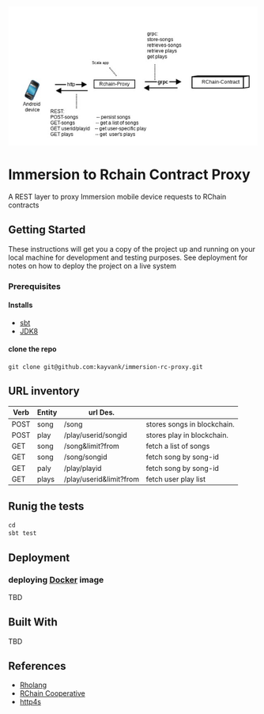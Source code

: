 ![GitHub Logo](docs/design/immersion-rc-proxy.jpeg)

# Immersion to Rchain Contract Proxy

A REST layer to proxy Immersion mobile device requests to RChain contracts

## Getting Started

These instructions will get you a copy of the project up and running on your local machine for development and testing purposes. See deployment for notes on how to deploy the project on a live system

### Prerequisites

#### Installs

- [sbt](https://www.scala-sbt.org/)
- [JDK8](http://www.oracle.com/technetwork/pt/java/javase/downloads/jdk8-downloads-2133151.html?printOnly=1)

#### clone the repo

```
git clone git@github.com:kayvank/immersion-rc-proxy.git
```

## URL inventory

| Verb | Entity | url Des.                |                             |
|------|--------|-------------------------|-----------------------------|
| POST | song   | /song                   | stores songs in blockchain. |
| POST | play   | /play/userid/songid     | stores play in blockchain.  |
| GET  | song   | /song&limit?from        | fetch  a list of songs      |
| GET  | song   | /song/songid            | fetch song by song-id       |
| GET  | paly   | /play/playid            | fetch song by song-id       |
| GET  | plays  | /play/userid&limit?from | fetch user play list        |


## Runig the tests

```
cd 
sbt test
```

## Deployment

### deploying [Docker](https://hub.docker.com/) image

TBD

## Built With

TBD

## References

- [Rholang](https://developer.rchain.coop/assets/rholang-spec-0.2.pdf)
- [RChain Cooperative](https://www.rchain.coop/)
- [http4s](https://github.com/http4s/http4s)



